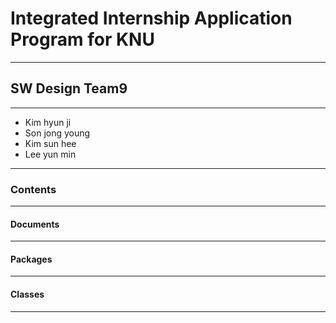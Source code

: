 # Integrated Internship Application Program for KNU
--------------------------------------------------
  
## SW Design Team9
-----------------
- Kim hyun ji
- Son jong young
- Kim sun hee
- Lee yun min
-----------------

### Contents
------------
  
#### Documents
--------------

#### Packages
-------------

#### Classes
------------
